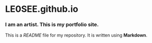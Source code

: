 # LE0SEE.github.io
### I am an artist. This is my portfolio site.

This is a *README* file for my repository. It is written using **Markdown**. 
